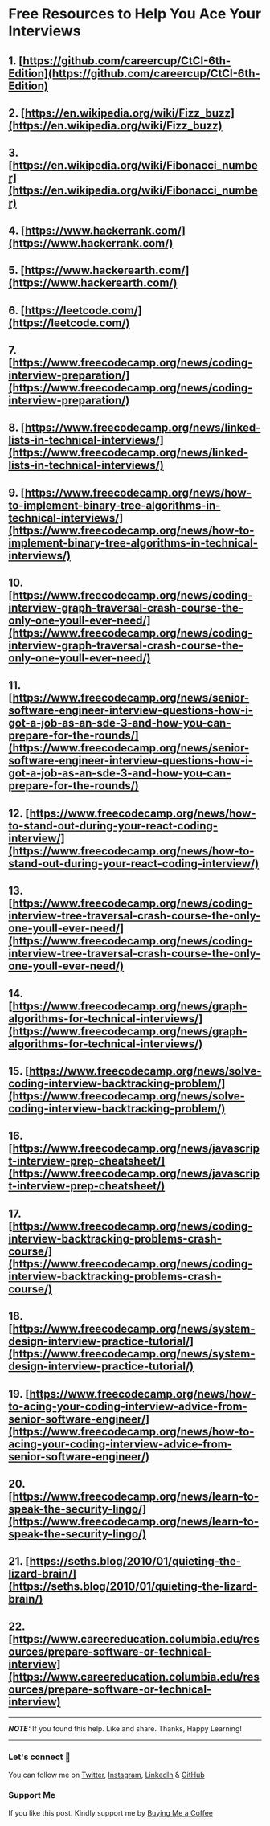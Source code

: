 # Free Resources to Help You Ace Your Interviews

## 1. [https://github.com/careercup/CtCI-6th-Edition](https://github.com/careercup/CtCI-6th-Edition)

## 2. [https://en.wikipedia.org/wiki/Fizz_buzz](https://en.wikipedia.org/wiki/Fizz_buzz)

## 3. [https://en.wikipedia.org/wiki/Fibonacci_number](https://en.wikipedia.org/wiki/Fibonacci_number)

## 4. [https://www.hackerrank.com/](https://www.hackerrank.com/)

## 5. [https://www.hackerearth.com/](https://www.hackerearth.com/)

## 6. [https://leetcode.com/](https://leetcode.com/)

## 7. [https://www.freecodecamp.org/news/coding-interview-preparation/](https://www.freecodecamp.org/news/coding-interview-preparation/)

## 8. [https://www.freecodecamp.org/news/linked-lists-in-technical-interviews/](https://www.freecodecamp.org/news/linked-lists-in-technical-interviews/)

## 9. [https://www.freecodecamp.org/news/how-to-implement-binary-tree-algorithms-in-technical-interviews/](https://www.freecodecamp.org/news/how-to-implement-binary-tree-algorithms-in-technical-interviews/)

## 10. [https://www.freecodecamp.org/news/coding-interview-graph-traversal-crash-course-the-only-one-youll-ever-need/](https://www.freecodecamp.org/news/coding-interview-graph-traversal-crash-course-the-only-one-youll-ever-need/)

## 11. [https://www.freecodecamp.org/news/senior-software-engineer-interview-questions-how-i-got-a-job-as-an-sde-3-and-how-you-can-prepare-for-the-rounds/](https://www.freecodecamp.org/news/senior-software-engineer-interview-questions-how-i-got-a-job-as-an-sde-3-and-how-you-can-prepare-for-the-rounds/)

## 12. [https://www.freecodecamp.org/news/how-to-stand-out-during-your-react-coding-interview/](https://www.freecodecamp.org/news/how-to-stand-out-during-your-react-coding-interview/)

## 13. [https://www.freecodecamp.org/news/coding-interview-tree-traversal-crash-course-the-only-one-youll-ever-need/](https://www.freecodecamp.org/news/coding-interview-tree-traversal-crash-course-the-only-one-youll-ever-need/)

## 14. [https://www.freecodecamp.org/news/graph-algorithms-for-technical-interviews/](https://www.freecodecamp.org/news/graph-algorithms-for-technical-interviews/)

## 15. [https://www.freecodecamp.org/news/solve-coding-interview-backtracking-problem/](https://www.freecodecamp.org/news/solve-coding-interview-backtracking-problem/)

## 16. [https://www.freecodecamp.org/news/javascript-interview-prep-cheatsheet/](https://www.freecodecamp.org/news/javascript-interview-prep-cheatsheet/)

## 17. [https://www.freecodecamp.org/news/coding-interview-backtracking-problems-crash-course/](https://www.freecodecamp.org/news/coding-interview-backtracking-problems-crash-course/)

## 18. [https://www.freecodecamp.org/news/system-design-interview-practice-tutorial/](https://www.freecodecamp.org/news/system-design-interview-practice-tutorial/)

## 19. [https://www.freecodecamp.org/news/how-to-acing-your-coding-interview-advice-from-senior-software-engineer/](https://www.freecodecamp.org/news/how-to-acing-your-coding-interview-advice-from-senior-software-engineer/)

## 20. [https://www.freecodecamp.org/news/learn-to-speak-the-security-lingo/](https://www.freecodecamp.org/news/learn-to-speak-the-security-lingo/)

## 21. [https://seths.blog/2010/01/quieting-the-lizard-brain/](https://seths.blog/2010/01/quieting-the-lizard-brain/)

## 22. [https://www.careereducation.columbia.edu/resources/prepare-software-or-technical-interview](https://www.careereducation.columbia.edu/resources/prepare-software-or-technical-interview)

---

**_NOTE:_** If you found this help. Like and share. Thanks, Happy Learning!

---

### Let's connect 💜

You can follow me on [Twitter](https://twitter.com/MrDanishSaleem), [Instagram](https://www.instagram.com/mrdanishsaleem/), [LinkedIn](https://www.linkedin.com/in/mrdanishsaleem/) & [GitHub](https://github.com/mrdanishsaleem/)

### Support Me

If you like this post. Kindly support me by [Buying Me a Coffee](https://www.buymeacoffee.com/mrdanishsaleem)

